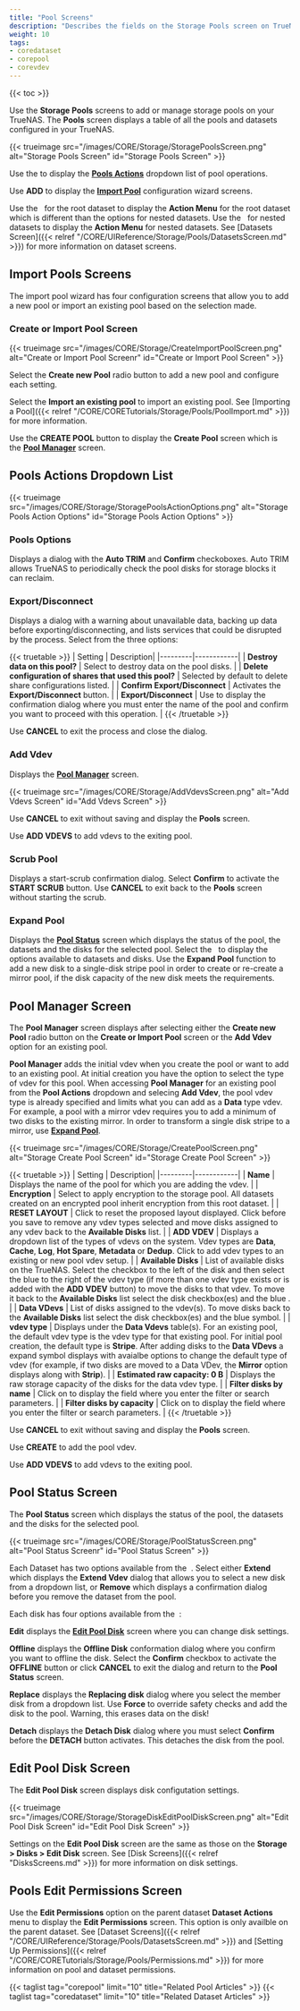 ```yaml
---
title: "Pool Screens"
description: "Describes the fields on the Storage Pools screen on TrueNAS CORE."
weight: 10
tags:
- coredataset
- corepool
- corevdev
---
```


{{< toc >}}

Use the **Storage Pools** screens to add or manage storage pools on your TrueNAS. The **Pools** screen displays a table of all the pools and datasets configured in your TrueNAS.

{{< trueimage src="/images/CORE/Storage/StoragePoolsScreen.png" alt="Storage Pools Screen" id="Storage Pools Screen" >}}

Use the <span class="iconify" data-icon="ci:settings-filled"></span> to display the [**Pools Actions**](#pools-actions-dropdown-list) dropdown list of pool operations.

Use **ADD** to display the [**Import Pool**](#import-pools-screens) configuration wizard screens.

Use the <i class="fa fa-ellipsis-v" aria-hidden="true" title="Options"></i>&nbsp; for the root dataset to display the **Action Menu** for the root dataset which is different than the options for nested datasets.
Use the <i class="fa fa-ellipsis-v" aria-hidden="true" title="Options"></i>&nbsp; for nested datasets to display the **Action Menu** for nested datasets.
See [Datasets Screen]({{< relref "/CORE/UIReference/Storage/Pools/DatasetsScreen.md" >}}) for more information on dataset screens.

## Import Pools Screens

The import pool wizard has four configuration screens that allow you to add a new pool or import an existing pool based on the selection made.

### Create or Import Pool Screen

{{< trueimage src="/images/CORE/Storage/CreateImportPoolScreen.png" alt="Create or Import Pool Screenr" id="Create or Import Pool Screen" >}}

Select the **Create new Pool** radio button to add a new pool and configure each setting.

Select the **Import an existing pool** to import an existing pool. See [Importing a Pool]({{< relref "/CORE/CORETutorials/Storage/Pools/PoolImport.md" >}}) for more information.

Use the **CREATE POOL** button to display the **Create Pool** screen which is the [**Pool Manager**](#pool-manager-screen) screen.

## Pools Actions Dropdown List

{{< trueimage src="/images/CORE/Storage/StoragePoolsActionOptions.png" alt="Storage Pools Action Options" id="Storage Pools Action Options" >}}

### Pools Options

Displays a dialog with the **Auto TRIM** and **Confirm** checkoboxes. Auto TRIM allows TrueNAS to periodically check the pool disks for storage blocks it can reclaim.

### Export/Disconnect

Displays a dialog with a warning about unavailable data, backing up data before exporting/disconnecting, and lists services that could be disrupted by the process. Select from the three options:

{{< truetable >}}
| Setting | Description|
|---------|------------|
| **Destroy data on this pool?** | Select to destroy data on the pool disks. |
| **Delete configuration of shares that used this pool?** | Selected by default to delete share configurations listed. |
| **Confirm Export/Disconnect** | Activates the **Export/Disconnect** button. |
| **Export/Disconnect** | Use to display the confirmation dialog where you must enter the name of the pool and confirm you want to proceed with this operation. |
{{< /truetable >}}

Use **CANCEL** to exit the process and close the dialog.

### Add Vdev

Displays the [**Pool Manager**](#pool-manager-screen) screen.

{{< trueimage src="/images/CORE/Storage/AddVdevsScreen.png" alt="Add Vdevs Screen" id="Add Vdevs Screen" >}}

Use **CANCEL** to exit without saving and display the **Pools** screen.

Use **ADD VDEVS** to add vdevs to the exiting pool.

### Scrub Pool

Displays a start-scrub confirmation dialog. Select **Confirm** to activate the **START SCRUB** button. Use **CANCEL** to exit back to the **Pools** screen without starting the scrub.

### Expand Pool

Displays the [**Pool Status**](#pool-status-screen) screen which displays the status of the pool, the datasets and the disks for the selected pool. Select the <i class="fa fa-ellipsis-v" aria-hidden="true" title="Options"></i>&nbsp; to display the options available to datasets and disks.
Use the **Expand Pool** function to add a new disk to a single-disk stripe pool in order to create or re-create a mirror pool, if the disk capacity of the new disk meets the requirements.

## Pool Manager Screen

The **Pool Manager** screen displays after selecting either the **Create new Pool** radio button on the **Create or Import Pool** screen or the **Add Vdev** option for an existing pool.

**Pool Manager** adds the initial vdev when you create the pool or want to add to an existing pool.
At initial creation you have the option to select the type of vdev for this pool.
When accessing **Pool Manager** for an existing pool from the **Pool Actions** dropdown and selecing **Add Vdev**, the pool vdev type is already specified and limits what you can add as a **Data** type vdev. For example, a pool with a mirror vdev requires you to add a minimum of two disks to the existing mirror. In order to transform a single disk stripe to a mirror, use [**Expand Pool**](#expand-pool).

{{< trueimage src="/images/CORE/Storage/CreatePoolScreen.png" alt="Storage Create Pool Screen" id="Storage Create Pool Screen" >}}

{{< truetable >}}
| Setting | Description|
|---------|------------|
| **Name** | Displays the name of the pool for which you are adding the vdev. |
| **Encryption** | Select to apply encryption to the storage pool. All datasets created on an encrypted pool inherit encryption from this root dataset. |
| **RESET LAYOUT** | Click to reset the proposed layout displayed. Click before you save to remove any vdev types selected and move disks assigned to any vdev back to the **Available Disks** list. |
| **ADD VDEV** | Displays a dropdown list of the types of vdevs on the system. Vdev types are **Data**, **Cache**, **Log**, **Hot Spare**, **Metadata** or **Dedup**. Click to add vdev types to an existing or new pool vdev setup. |
| **Available Disks** | List of available disks on the TrueNAS. Select the checkbox to the left of the disk and then select the blue <span class="iconify" data-icon="bytesize:arrow-right"></span> to the right of the vdev type (if more than one vdev type exists or is added with the **ADD VDEV** button) to move the disks to that vdev. To move it back to the **Available Disks** list select the disk checkbox(es) and the blue <span class="iconify" data-icon="bytesize:arrow-left"></span>. |
| **Data VDevs** | List of disks assigned to the vdev(s). To move disks back to the **Available Disks** list select the disk checkbox(es) and the blue <span class="iconify" data-icon="bytesize:arrow-left"></span> symbol. |
| **vdev type** | Displays under the **Data Vdevs** table(s). For an existing pool, the default vdev type is the vdev type for that existing pool. For initial pool creation, the default type is **Stripe**. After adding disks to the **Data VDevs** a <span class="iconify" data-icon="bxs:down-arrow"></span> expand symbol displays with avaialbe options to change the default type of vdev (for example, if two disks are moved to a Data VDev, the **Mirror** option displays along with **Strip**). |
| **Estimated raw capacity: 0 B** | Displays the raw storage capacity of the disks for the data vdev type.  |
| **Filter disks by name** | Click on to display the field where you enter the filter or search parameters. |
| **Filter disks by capacity** | Click on to display the field where you enter the filter or search parameters. |
{{< /truetable >}}

Use **CANCEL** to exit without saving and display the **Pools** screen.

Use **CREATE** to add the pool vdev.

Use **ADD VDEVS** to add vdevs to the exiting pool.

## Pool Status Screen

The **Pool Status** screen which displays the status of the pool, the datasets and the disks for the selected pool.

{{< trueimage src="/images/CORE/Storage/PoolStatusScreen.png" alt="Pool Status Screenr" id="Pool Status Screen" >}}

Each Dataset has two options available from the <i class="fa fa-ellipsis-v" aria-hidden="true" title="Options"></i>&nbsp;. Select either **Extend** which displays the **Extend Vdev** dialog that allows you to select a new disk from a dropdown list, or **Remove** which displays a confirmation dialog before you remove the dataset from the pool.

Each disk has four options available from the <i class="fa fa-ellipsis-v" aria-hidden="true" title="Options"></i>&nbsp;:

**Edit** displays the [**Edit Pool Disk**](#edit-pool-disk-screen) screen where you can change disk settings.

**Offline** displays the **Offline Disk** conformation dialog where you confirm you want to offline the disk. Select the **Confirm** checkbox to activate the **OFFLINE** button or click **CANCEL** to exit the dialog and return to the **Pool Status** screen.

**Replace** displays the **Replacing disk** dialog where you select the member disk from a dropdown list. Use **Force** to override safety checks and add the disk to the pool. Warning, this erases data on the disk!

**Detach** displays the **Detach Disk** dialog where you must select **Confirm** before the **DETACH** button activates. This detaches the disk from the pool.

## Edit Pool Disk Screen

The **Edit Pool Disk** screen displays disk configutation settings.

{{< trueimage src="/images/CORE/Storage/StorageDiskEditPoolDiskScreen.png" alt="Edit Pool Disk Screen" id="Edit Pool Disk Screen" >}}

Settings on the **Edit Pool Disk** screen are the same as those on the **Storage > Disks > Edit Disk** screen. See [Disk Screens]({{< relref "DisksScreens.md" >}}) for more information on disk settings.

## Pools Edit Permissions Screen

Use the **Edit Permissions** option on the parent dataset **Dataset Actions** menu to display the **Edit Permissions** screen. This option is only availble on the parent dataset. See [Dataset Screens]({{< relref "/CORE/UIReference/Storage/Pools/DatasetsScreen.md" >}}) and [Setting Up Permissions]({{< relref "/CORE/CORETutorials/Storage/Pools/Permissions.md" >}}) for more information on pool and dataset permissions.

{{< taglist tag="corepool" limit="10" title="Related Pool Articles" >}}
{{< taglist tag="coredataset" limit="10" title="Related Dataset Articles" >}}
